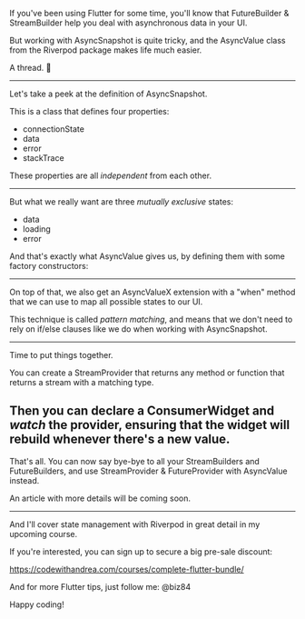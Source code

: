 If you've been using Flutter for some time, you'll know that FutureBuilder & StreamBuilder help you deal with asynchronous data in your UI.

But working with AsyncSnapshot is quite tricky, and the AsyncValue class from the Riverpod package makes life much easier.

A thread. 🧵

---

Let's take a peek at the definition of AsyncSnapshot.

This is a class that defines four properties:

- connectionState
- data
- error
- stackTrace

These properties are all *independent* from each other.

---

But what we really want are three *mutually exclusive* states:

- data
- loading
- error

And that's exactly what AsyncValue gives us, by defining them with some factory constructors:

---

On top of that, we also get an AsyncValueX extension with a "when" method that we can use to map all possible states to our UI.

This technique is called *pattern matching*, and means that we don't need to rely on if/else clauses like we do when working with AsyncSnapshot.

---
Time to put things together.

You can create a StreamProvider that returns any method or function that returns a stream with a matching type.

Then you can declare a ConsumerWidget and *watch* the provider, ensuring that the widget will rebuild whenever there's a new value.
---

That's all. You can now say bye-bye to all your StreamBuilders and FutureBuilders, and use StreamProvider & FutureProvider with AsyncValue instead.

An article with more details will be coming soon.

---

And I'll cover state management with Riverpod in great detail in my upcoming course.

If you're interested, you can sign up to secure a big pre-sale discount:

https://codewithandrea.com/courses/complete-flutter-bundle/

And for more Flutter tips, just follow me: @biz84

Happy coding!